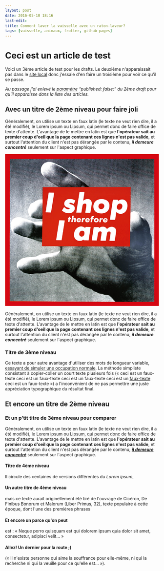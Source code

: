 ```yaml
---
layout: post
date: 2016-05-10 18:16
last-edit: 
title: Comment laver la vaisselle avec un raton-laveur?
tags: [vaisselle, animaux, frotter, github-pages]
---
```


# Ceci est un article de test

Voici un 3ème article de test pour les drafts. Le deuxième n'apparaissait pas dans le [site local](http://alt-escape.github.io) donc j'essaie d'en faire un troisième pour voir ce qu'il se passe.

*Au passage j'ai enlevé le [paramètre](https://www.google.com) “published: false;” du 2ème draft pour qu'il apparaisse dans la liste des articles.*

## Avec un titre de 2ème niveau pour faire joli

Généralement, on utilise un texte en faux latin (le texte ne veut rien dire, il a été modifié), le Lorem ipsum ou Lipsum, qui permet donc de faire office de texte d'attente. L'avantage de le mettre en latin est que **l'opérateur sait au premier coup d'oeil que la page contenant ces lignes n'est pas valide**, et surtout l'attention du client n'est pas dérangée par le contenu, ***il demeure concentré*** seulement sur l'aspect graphique.

![Ceci est une image de test](../images/image_test.jpg)

Généralement, on utilise un texte en faux latin (le texte ne veut rien dire, il a été modifié), le Lorem ipsum ou Lipsum, qui permet donc de faire office de texte d'attente. L'avantage de le mettre en latin est que **l'opérateur sait au premier coup d'oeil que la page contenant ces lignes n'est pas valide**, et surtout l'attention du client n'est pas dérangée par le contenu, ***il demeure concentré*** seulement sur l'aspect graphique.

### Titre de 3ème niveau

Ce texte a pour autre avantage d'utiliser des mots de longueur variable, [essayant de simuler une occupation normale](http://www.google.com). La méthode simpliste consistant à copier-coller un court texte plusieurs fois (« ceci est un faux-texte ceci est un faux-texte ceci est un faux-texte ceci est un <a href="http://www.google.com" target="_blank">faux-texte</a> ceci est un faux-texte ») a l'inconvénient de ne pas permettre une juste appréciation typographique du résultat final.

## Et encore un titre de 2ème niveau

### Et un p’tit titre de 3ème niveau pour comparer

Généralement, on utilise un texte en faux latin (le texte ne veut rien dire, il a été modifié), le Lorem ipsum ou Lipsum, qui permet donc de faire office de texte d'attente. L'avantage de le mettre en latin est que **l'opérateur sait au premier coup d'oeil que la page contenant ces lignes n'est pas valide**, et surtout l'attention du client n'est pas dérangée par le contenu, ***[il demeure concentré](http://www.google.com)*** seulement sur l'aspect graphique.

#### Titre de 4ème niveau

Il circule des centaines de versions différentes du *Lorem ipsum*, 

#### Un autre titre de 4ème niveau

mais ce texte aurait originellement été tiré de l'ouvrage de Cicéron, De Finibus Bonorum et Malorum (Liber Primus, 32), texte populaire à cette époque, dont l'une des premières phrases 

#### Et encore un parce qu'on peut

est : « Neque porro quisquam est qui dolorem ipsum quia dolor sit amet, consectetur, adipisci velit... » 

#### Allez! Un dernier pour la route ;)

(« Il n'existe personne qui aime la souffrance pour elle-même, ni qui la recherche ni qui la veuille pour ce qu'elle est... »).
